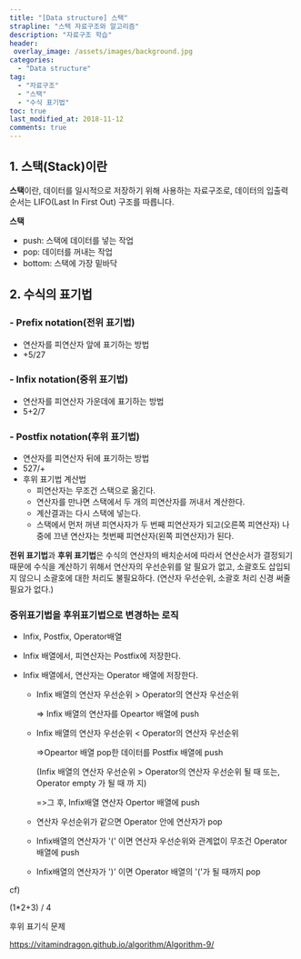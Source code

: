 ```yaml
---
title: "[Data structure] 스택"
strapline: "스택 자료구조와 알고리즘"
description: "자료구조 학습"
header:
 overlay_image: /assets/images/background.jpg
categories:
  - "Data structure"
tag:
  - "자료구조"
  - "스택"
  - "수식 표기법"
toc: true
last_modified_at: 2018-11-12
comments: true
---
```




## 1. 스택(Stack)이란

**스택**이란, 데이터를 일시적으로 저장하기 위해 사용하는 자료구조로, 데이터의 입출력 순서는 LIFO(Last In First Out) 구조를 따릅니다.

**스택**

- push: 스택에 데이터를 넣는 작업
- pop: 데이터를 꺼내는 작업
- bottom: 스택에 가장 밑바닥





## 2. 수식의 표기법

### - Prefix notation(전위 표기법)

- 연산자를 피연산자 앞에 표기하는 방법
- +5/27



### - Infix notation(중위 표기법)

- 연산자를 피연산자 가운데에 표기하는 방법
- 5+2/7



### - Postfix notation(후위 표기법)

- 연산자를 피연산자 뒤에 표기하는 방법
- 527/+
- 후위 표기법 계산법
  - 피연산자는 무조건 스택으로 옮긴다.
  - 연산자를 만나면 스택에서 두 개의 피연산자를 꺼내서 계산한다.
  - 계산결과는 다시 스택에 넣는다.
  - 스택에서 먼저 꺼낸 피연사자가 두 번째 피연산자가 되고(오른쪽 피연산자) 나중에 끄낸 연산자는 첫번째 피연산자(왼쪽 피연산자)가 된다. 



**전위 표기법**과 **후위 표기법**은 수식의 연산자의 배치순서에 따라서 연산순서가 결정되기 때문에 수식을 계산하기 위해서 연산자의 우선순위를 알 필요가 없고, 소괄호도 삽입되지 않으니 소괄호에 대한 처리도 불필요하다. (연산자 우선순위, 소괄호 처리 신경 써줄 필요가 없다.)



### 중위표기법을 후위표기법으로 변경하는 로직

- Infix, Postfix, Operator배열

- Infix 배열에서, 피연산자는 Postfix에 저장한다.

- Infix 배열에서, 연산자는 Operator 배열에 저장한다.

  - Infix 배열의 연산자 우선순위 > Operator의 연산자 우선순위 

    => Infix 배열의 연산자를 Opeartor 배열에 push

  - Infix 배열의 연산자 우선순위 < Operator의 연산자 우선순위 

    =>Opeartor 배열 pop한 데이터를 Postfix 배열에 push

       (Infix 배열의 연산자 우선순위 > Operator의 연산자 우선순위 될 때  또는, Operator empty 가 될 때 까    지)

    =>그 후, Infix배열 연산자 Opertor 배열에 push

  - 연산자 우선순위가 같으면 Operator 안에 연산자가 pop

  - Infix배열의 연산자가 '(' 이면 연산자 우선순위와 관계없이 무조건 Operator 배열에 push

  - Infix배열의 연산자가 ')' 이면 Operator 배열의 '('가 될 때까지 pop

cf)

(1*2+3) / 4



후위 표기식 문제

https://vitamindragon.github.io/algorithm/Algorithm-9/





